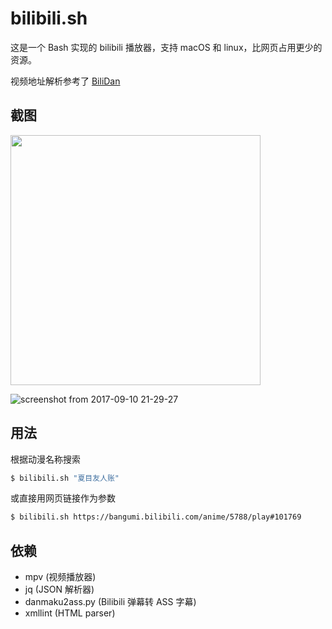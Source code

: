 # bilibili.sh

这是一个 Bash 实现的 bilibili 播放器，支持 macOS 和 linux，比网页占用更少的资源。

视频地址解析参考了 [BiliDan](https://github.com/m13253/BiliDan)

## 截图

<img src="https://user-images.githubusercontent.com/1709072/30249439-4d4dd5a0-966f-11e7-9dcf-c46c1e8758e4.png" width=400/>

![screenshot from 2017-09-10 21-29-27](https://user-images.githubusercontent.com/1709072/30249454-9a01f2b4-966f-11e7-9935-e57437727afd.png)


## 用法

根据动漫名称搜索
```bash
$ bilibili.sh "夏目友人账"
```

或直接用网页链接作为参数
```bash
$ bilibili.sh https://bangumi.bilibili.com/anime/5788/play#101769
```

## 依赖
- mpv (视频播放器)
- jq (JSON 解析器)
- danmaku2ass.py (Bilibili 弹幕转 ASS 字幕)
- xmllint (HTML parser)

